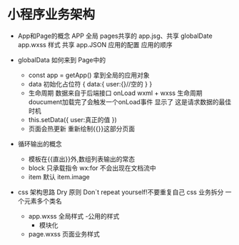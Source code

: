 # 小程序业务架构
 

 - App和Page的概念
    APP 全局 pages共享的
    app.jsg、共享 globalDate
    app.wxss 样式 共享
    app.JSON 应用的配置 应用的顺序
  - globalData 如何来到 Page中的
    - const app = getApp()
      拿到全局的应用对象
    - data 初始化占位符
    {
      data:{
        user:{}//空的
      }
    }
    - 生命周期
      数据来自于后端接口
      onLoad wxml + wxss 生命周期 doucument加载完了会触发一个onLoad事件 显示了
      这是请求数据的最佳时机
    - this.setData({
      user:真正的值
    })
    - 页面会热更新 重新绘制{{}}这部分页面

- 循环输出的概念
  - 模板在{{直出}}外,数组列表输出的常态
  - block 只承载指令 wx:for
    不会出现在文档流中
  - item 默认
    item.image

- css 架构思路
  Dry 原则 Don`t repeat yourself!不要重复自己
  css 业务拆分 一个元素多个类名
  - app.wxss 全局样式
    -公用的样式
    - 模块化
  - page.wxss 页面业务样式